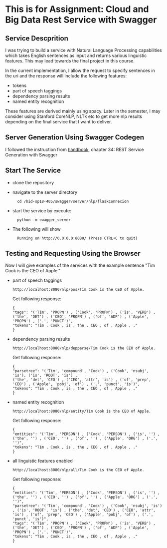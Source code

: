 # This is for Assignment: Cloud and Big Data Rest Service with Swagger

## Service Descprition

I was trying to build a service with Natural Language Processing
capabilities which takes English sentences as input and returns
various linguistic features. This may lead towards the final project
in this course.

In the current implementation, I allow the request to specify
sentences in the uri and the response will include the following
features:

* tokens
* part of speech taggings
* dependency parsing results
* named entity recognition
    
These features are derived mainly using spacy. Later in the semester,
I may consider using Stanford CoreNLP, NLTk etc to get more nlp
results depending on the final service that I want to deliver.

## Server Generation Using Swagger Codegen

I followed the instruction from
[handbook](https://drive.google.com/file/d/1Mdd_TJcbXurJYRpG2gKCVqWmbhvED2Mp/view),
chapter 34: REST Service Generation with Swagger

## Start The Service

* clone the repository
* navigate to the server directory 

        cd /hid-sp18-405/swagger/server/nlp/flaskConnexion

* start the service by execute:

        python -m swagger_server

* The following will show

        Running on http://0.0.0.0:8080/ (Press CTRL+C to quit)


## Testing and Requesting Using the Browser
Now I will give examples of the services with the example sentence "Tim Cook is the CEO of Apple."
* part of speech taggings
	```
	http://localhost:8080/nlp/pos/Tim Cook is the CEO of Apple.
	```
	Get following response:
	```
	{
  "tags": "('Tim', 'PROPN') , ('Cook', 'PROPN') , ('is', 'VERB') ,
  ('the', 'DET') , ('CEO', 'PROPN') , ('of', 'ADP') , ('Apple', 'PROPN') , ('.', 'PUNCT')",
  "tokens": "Tim , Cook , is , the , CEO , of , Apple , ."
	}
	```
* dependency parsing results
	```
	http://localhost:8080/nlp/depparse/Tim Cook is the CEO of Apple.
	```
	Get following response:
	```
	{
  "parsetree": "('Tim', 'compound', 'Cook') , ('Cook', 'nsubj', 'is'), ('is', 'ROOT', 'is') ,
  ('the', 'det', 'CEO') , ('CEO', 'attr', 'is') , ('of', 'prep', 'CEO') , ('Apple', 'pobj', 'of') , ('.', 'punct', 'is')",
  "tokens": "Tim , Cook , is , the , CEO , of , Apple , ."
	}
	```
* named entity recognition
	```
	http://localhost:8080/nlp/entity/Tim Cook is the CEO of Apple.
	```
	Get following response:
	```
	{
  "entities": "('Tim', 'PERSON') , ('Cook', 'PERSON') , ('is', '') , ('the', '') , ('CEO', '') , ('of', '') , ('Apple', 'ORG') , ('.', '')",
  "tokens": "Tim , Cook , is , the , CEO , of , Apple , ."
	}
	```
* all linguistic features enabled
    ```
	http://localhost:8080/nlp/all/Tim Cook is the CEO of Apple.
	```
	Get following response:
	```
	{
  "entities": "('Tim', 'PERSON') , ('Cook', 'PERSON') , ('is', '') , ('the', '') , ('CEO', '') , ('of', '') , ('Apple', 'ORG') , ('.', '')",
  "parsetree": "('Tim', 'compound', 'Cook') , ('Cook', 'nsubj', 'is') , ('is', 'ROOT', 'is') , ('the', 'det', 'CEO') , ('CEO', 'attr', 'is') , ('of', 'prep', 'CEO') , ('Apple', 'pobj', 'of') , ('.', 'punct', 'is')",
  "tags": "('Tim', 'PROPN') , ('Cook', 'PROPN') , ('is', 'VERB') , ('the', 'DET') , ('CEO', 'PROPN') , ('of', 'ADP') , ('Apple', 'PROPN') , ('.', 'PUNCT')",
  "tokens": "Tim , Cook , is , the , CEO , of , Apple , ."
	}
	```
